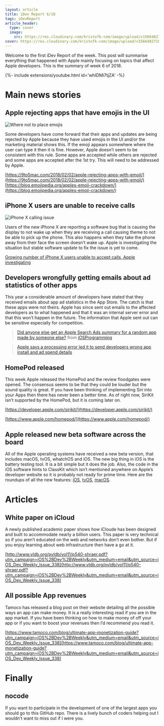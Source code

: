 ```yaml
---
layout: article
title: iDev Report 6/18
tags: iDevReport
article_header:
  type: cover
  image:
    src: https://res.cloudinary.com/kristofk-com/image/upload/v1566482710/kristofk-com/posts/2018-02-12-idevreport-week6/iDevReport6-18-thumbnail-min.png
cover: https://res.cloudinary.com/kristofk-com/image/upload/v1566482710/kristofk-com/posts/2018-02-12-idevreport-week6/iDevReport6-18-thumbnail-min.png
---
```


Welcome to the first iDev Report of the week. This post will summarise everything that happened with Apple mainly focusing on topics that affect Apple developers. This is the summary of week 6 of 2018.

<div>{%- include extensions/youtube.html id='whIDMi7tjZA' -%}</div>

# Main news stories

## Apple rejecting apps that have emojis in the UI

![Where not to place emojis](https://res.cloudinary.com/kristofk-com/image/upload/v1566482709/kristofk-com/posts/2018-02-12-idevreport-week6/iDevReport6-18_4C_1-1024x600.jpg)

Some developers have come forward that their apps and updates are being rejected by Apple because they have used emojis in the UI and/or the marketing material shows this. If the emoji appears somewhere where the user can type it then it is fine. However, Apple doesn’t seem to be consistent with this rule. Some apps are accepted while others are rejected and some apps are accepted after the 1st try. This will need to be addressed by Apple.

[https://9to5mac.com/2018/02/02/apple-rejecting-apps-with-emoji/](https://9to5mac.com/2018/02/02/apple-rejecting-apps-with-emoji/)  
[https://blog.emojipedia.org/apples-emoji-crackdown/](https://blog.emojipedia.org/apples-emoji-crackdown/)

## iPhone X users are unable to receive calls

![iPhone X calling issue](https://res.cloudinary.com/kristofk-com/image/upload/v1566482709/kristofk-com/posts/2018-02-12-idevreport-week6/iDevReport6-18_5c_1.jpg)

Users of the new iPhone X are reporting a software bug that is causing the display to not wake up when they are receiving a call causing theme to not be able to pick up the phone. This also happens when they take the phone away from their face the screen doesn’t wake up. Apple is investigating the situation but stable software update to fix the issue is yet to come.

[Growing number of iPhone X users unable to accept calls, Apple investigating](https://9to5mac.com/2018/02/04/iphone-x-cant-answer-calls-issue/)

## Developers wrongfully getting emails about ad statistics of other apps

This year a considerable amount of developers have stated that they received emails about app ad statistics in the App Store. The catch is that these apps were not theirs. Apple has since sent out emails to the affected developers as to what happened and that it was an internal server error and that this won’t happen in the future. The information that Apple sent out can be sensitive especially for competition.

> [Did anyone else get an Apple Search Ads summary for a random app made by someone else?](https://www.reddit.com/r/iOSProgramming/comments/7vmkzm/did_anyone_else_get_an_apple_search_ads_summary/?ref_source=embed&ref=share) from [iOSProgramming](https://www.reddit.com/r/iOSProgramming/)

> [Apple says a processing error led it to send developers wrong app install and ad spend details](https://techcrunch.com/2018/02/07/apple-says-a-processing-error-led-it-to-send-developers-wrong-app-install-and-ad-spend-details/)

<iframe class="wp-embedded-content" sandbox="allow-scripts" security="restricted" style="position: absolute; clip: rect(1px, 1px, 1px, 1px);" src="https://techcrunch.com/2018/02/07/apple-says-a-processing-error-led-it-to-send-developers-wrong-app-install-and-ad-spend-details/embed/#?secret=RWiMdlnpNq" data-secret="RWiMdlnpNq" title="“Apple says a processing error led it to send developers wrong app install and ad spend details” — TechCrunch" marginwidth="0" marginheight="0" scrolling="no" width="750" height="422" frameborder="0"></iframe>

## HomePod released

This week Apple released the HomePod and the review floodgates were opened. The consensus seems to be that they could be louder but the sound quality is great. If you have been thinking of implementing Siri into your Apps then there has never been a better time. As of right now, SiriKit isn’t supported by the HomePod, but it is coming later on.

[https://developer.apple.com/sirikit/](https://developer.apple.com/sirikit/)

[https://www.apple.com/homepod/](https://www.apple.com/homepod/)

## Apple released new beta software across the board

All of the Apple operating systems have received a new beta version, that includes macOS, tvOS, whatchOS and iOS. The new big thing in iOS is the battery testing tool. It is a bit simple but it does the job. Also, the code in the iOS software hints to ClassKit which isn’t mentioned anywhere on Apple’s developer website so it is probably not ready for prime time. Here are the roundups of all the new features: [iOS](https://www.youtube.com/watch?v=oLoOJ_a9sIE), [tvOS](https://9to5mac.com/2018/02/06/tvos-11-3-beta-2/), [macOS](https://9to5mac.com/2018/02/06/macos-10-13-4-beta-2/).

# Articles

## White paper on iCloud

A newly published academic paper shows how iCloude has been designed and built to accommodate nearly a billion users. This paper is very technical so if you aren’t educated on the web and networks don’t even bother. But if you enjoy learning about web infrastructure then have a go at it.

[http://www.vldb.org/pvldb/vol11/p540-shraer.pdf?utm_campaign=iOS%2BDev%2BWeekly&utm_medium=email&utm_source=iOS_Dev_Weekly_Issue_338](http://www.vldb.org/pvldb/vol11/p540-shraer.pdf?utm_campaign=iOS%2BDev%2BWeekly&utm_medium=email&utm_source=iOS_Dev_Weekly_Issue_338)

## All possible App revenues

Tamoco has released a blog post on their website detailing all the possible ways an app can make money. It is a really interesting read if you are in the app market. If you have been thinking on how to make money of off your app or if you want to boost your revenues then I’d recommend you read it.

[https://www.tamoco.com/blog/ultimate-app-monetization-guide?utm_campaign=iOS%2BDev%2BWeekly&utm_medium=email&utm_source=iOS_Dev_Weekly_Issue_338](https://www.tamoco.com/blog/ultimate-app-monetization-guide?utm_campaign=iOS%2BDev%2BWeekly&utm_medium=email&utm_source=iOS_Dev_Weekly_Issue_338)

# Finally

## nocode

If you want to participate in the development of one of the largest apps you should go to this GitHub repo. There is a lively bunch of coders helping out I wouldn’t want to miss out if I were you.
